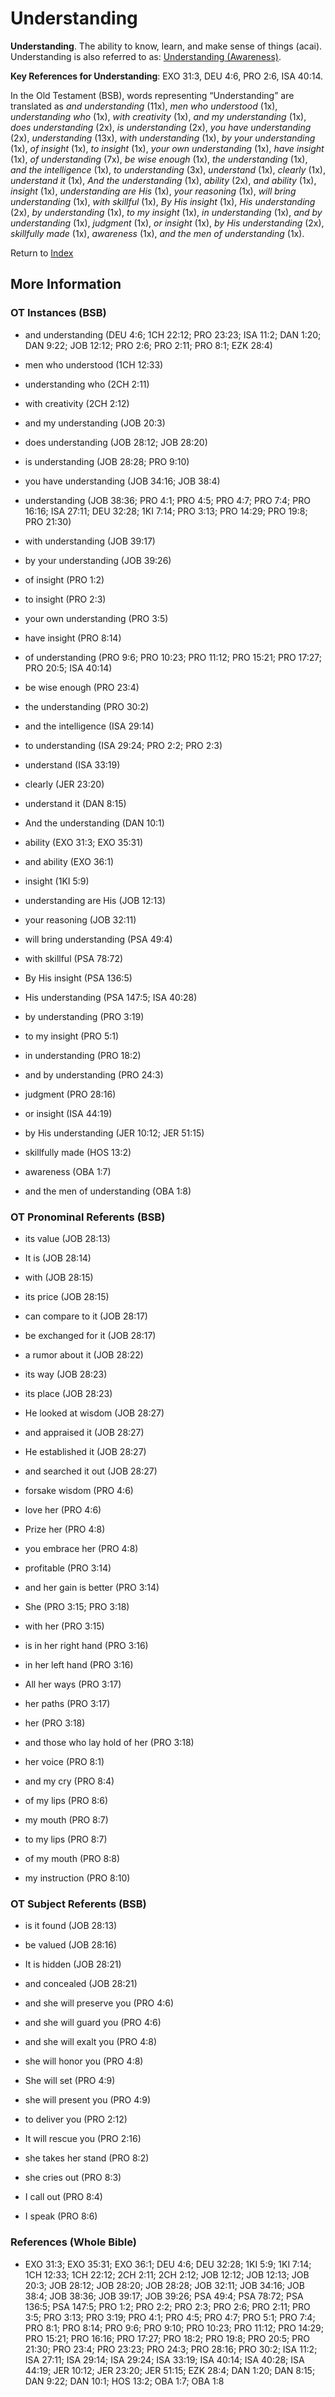 # Understanding
**Understanding**. 
The ability to know, learn, and make sense of things (acai). 
Understanding is also referred to as: 
[Understanding (Awareness)](Understanding.2.md). 


**Key References for Understanding**: 
EXO 31:3, DEU 4:6, PRO 2:6, ISA 40:14. 


In the Old Testament (BSB), words representing “Understanding” are translated as 
*and understanding* (11x), *men who understood* (1x), *understanding who* (1x), *with creativity* (1x), *and my understanding* (1x), *does understanding* (2x), *is understanding* (2x), *you have understanding* (2x), *understanding* (13x), *with understanding* (1x), *by your understanding* (1x), *of insight* (1x), *to insight* (1x), *your own understanding* (1x), *have insight* (1x), *of understanding* (7x), *be wise enough* (1x), *the understanding* (1x), *and the intelligence* (1x), *to understanding* (3x), *understand* (1x), *clearly* (1x), *understand it* (1x), *And the understanding* (1x), *ability* (2x), *and ability* (1x), *insight* (1x), *understanding are His* (1x), *your reasoning* (1x), *will bring understanding* (1x), *with skillful* (1x), *By His insight* (1x), *His understanding* (2x), *by understanding* (1x), *to my insight* (1x), *in understanding* (1x), *and by understanding* (1x), *judgment* (1x), *or insight* (1x), *by His understanding* (2x), *skillfully made* (1x), *awareness* (1x), *and the men of understanding* (1x). 




Return to [Index](00-Index.md)

## More Information

### OT Instances (BSB)

* and understanding (DEU 4:6; 1CH 22:12; PRO 23:23; ISA 11:2; DAN 1:20; DAN 9:22; JOB 12:12; PRO 2:6; PRO 2:11; PRO 8:1; EZK 28:4)

* men who understood (1CH 12:33)

* understanding who (2CH 2:11)

* with creativity (2CH 2:12)

* and my understanding (JOB 20:3)

* does understanding (JOB 28:12; JOB 28:20)

* is understanding (JOB 28:28; PRO 9:10)

* you have understanding (JOB 34:16; JOB 38:4)

* understanding (JOB 38:36; PRO 4:1; PRO 4:5; PRO 4:7; PRO 7:4; PRO 16:16; ISA 27:11; DEU 32:28; 1KI 7:14; PRO 3:13; PRO 14:29; PRO 19:8; PRO 21:30)

* with understanding (JOB 39:17)

* by your understanding (JOB 39:26)

* of insight (PRO 1:2)

* to insight (PRO 2:3)

* your own understanding (PRO 3:5)

* have insight (PRO 8:14)

* of understanding (PRO 9:6; PRO 10:23; PRO 11:12; PRO 15:21; PRO 17:27; PRO 20:5; ISA 40:14)

* be wise enough (PRO 23:4)

* the understanding (PRO 30:2)

* and the intelligence (ISA 29:14)

* to understanding (ISA 29:24; PRO 2:2; PRO 2:3)

* understand (ISA 33:19)

* clearly (JER 23:20)

* understand it (DAN 8:15)

* And the understanding (DAN 10:1)

* ability (EXO 31:3; EXO 35:31)

* and ability (EXO 36:1)

* insight (1KI 5:9)

* understanding are His (JOB 12:13)

* your reasoning (JOB 32:11)

* will bring understanding (PSA 49:4)

* with skillful (PSA 78:72)

* By His insight (PSA 136:5)

* His understanding (PSA 147:5; ISA 40:28)

* by understanding (PRO 3:19)

* to my insight (PRO 5:1)

* in understanding (PRO 18:2)

* and by understanding (PRO 24:3)

* judgment (PRO 28:16)

* or insight (ISA 44:19)

* by His understanding (JER 10:12; JER 51:15)

* skillfully made (HOS 13:2)

* awareness (OBA 1:7)

* and the men of understanding (OBA 1:8)



### OT Pronominal Referents (BSB)

* its value (JOB 28:13)

* It is (JOB 28:14)

* with (JOB 28:15)

* its price (JOB 28:15)

* can compare to it (JOB 28:17)

* be exchanged for it (JOB 28:17)

* a rumor about it (JOB 28:22)

* its way (JOB 28:23)

* its place (JOB 28:23)

* He looked at wisdom (JOB 28:27)

* and appraised it (JOB 28:27)

* He established it (JOB 28:27)

* and searched it out (JOB 28:27)

* forsake wisdom (PRO 4:6)

* love her (PRO 4:6)

* Prize her (PRO 4:8)

* you embrace her (PRO 4:8)

* profitable (PRO 3:14)

* and her gain is better (PRO 3:14)

* She (PRO 3:15; PRO 3:18)

* with her (PRO 3:15)

* is in her right hand (PRO 3:16)

* in her left hand (PRO 3:16)

* All her ways (PRO 3:17)

* her paths (PRO 3:17)

* her (PRO 3:18)

* and those who lay hold of her (PRO 3:18)

* her voice (PRO 8:1)

* and my cry (PRO 8:4)

* of my lips (PRO 8:6)

* my mouth (PRO 8:7)

* to my lips (PRO 8:7)

* of my mouth (PRO 8:8)

* my instruction (PRO 8:10)



### OT Subject Referents (BSB)

* is it found (JOB 28:13)

* be valued (JOB 28:16)

* It is hidden (JOB 28:21)

* and concealed (JOB 28:21)

* and she will preserve you (PRO 4:6)

* and she will guard you (PRO 4:6)

* and she will exalt you (PRO 4:8)

* she will honor you (PRO 4:8)

* She will set (PRO 4:9)

* she will present you (PRO 4:9)

* to deliver you (PRO 2:12)

* It will rescue you (PRO 2:16)

* she takes her stand (PRO 8:2)

* she cries out (PRO 8:3)

* I call out (PRO 8:4)

* I speak (PRO 8:6)



### References (Whole Bible)

* EXO 31:3; EXO 35:31; EXO 36:1; DEU 4:6; DEU 32:28; 1KI 5:9; 1KI 7:14; 1CH 12:33; 1CH 22:12; 2CH 2:11; 2CH 2:12; JOB 12:12; JOB 12:13; JOB 20:3; JOB 28:12; JOB 28:20; JOB 28:28; JOB 32:11; JOB 34:16; JOB 38:4; JOB 38:36; JOB 39:17; JOB 39:26; PSA 49:4; PSA 78:72; PSA 136:5; PSA 147:5; PRO 1:2; PRO 2:2; PRO 2:3; PRO 2:6; PRO 2:11; PRO 3:5; PRO 3:13; PRO 3:19; PRO 4:1; PRO 4:5; PRO 4:7; PRO 5:1; PRO 7:4; PRO 8:1; PRO 8:14; PRO 9:6; PRO 9:10; PRO 10:23; PRO 11:12; PRO 14:29; PRO 15:21; PRO 16:16; PRO 17:27; PRO 18:2; PRO 19:8; PRO 20:5; PRO 21:30; PRO 23:4; PRO 23:23; PRO 24:3; PRO 28:16; PRO 30:2; ISA 11:2; ISA 27:11; ISA 29:14; ISA 29:24; ISA 33:19; ISA 40:14; ISA 40:28; ISA 44:19; JER 10:12; JER 23:20; JER 51:15; EZK 28:4; DAN 1:20; DAN 8:15; DAN 9:22; DAN 10:1; HOS 13:2; OBA 1:7; OBA 1:8




